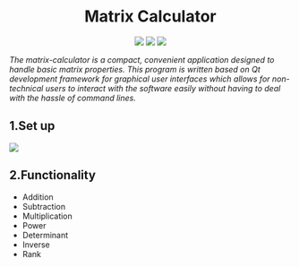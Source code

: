 <div align="center">
  <h1><strong>Matrix Calculator</strong></h1>
  <img src = "https://github.com/realhongloan/matrix-calculator/blob/01b66425446652613f58634b6459eb41fd0652e4/img/Screenshot%20From%202024-12-17%2023-15-02.png">
  <img src = "https://github.com/realhongloan/matrix-calculator/blob/fce0681d63a58305e45f863b0c19b03ab6a107be/img/Screenshot%20From%202024-12-17%2023-10-45.png">
  <img src = "https://github.com/realhongloan/matrix-calculator/blob/2d877849769ab566fa558dd34ddae8aa1a48c329/img/Screenshot%20From%202024-12-17%2023-59-42.png">
</div>

_The matrix-calculator is a compact, convenient application designed to handle basic matrix properties. This program is written based on Qt development framework for graphical user interfaces which allows for non-technical users to interact with the software easily without having to deal with the hassle of command lines._

## 1.Set up
<img src = https://github.com/realhongloan/matrix-calculator/blob/d122459246972b410084a2db49be2c445bd0f244/img/Screencast%20From%202024-12-17%2023-27-02.gif>

## 2.Functionality
* Addition
* Subtraction
* Multiplication
* Power
* Determinant
* Inverse
* Rank
